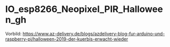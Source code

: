 # IO_esp8266_Neopixel_PIR_Halloween_gh

Vorbild: https://www.az-delivery.de/blogs/azdelivery-blog-fur-arduino-und-raspberry-pi/halloween-2019-der-kuerbis-erwacht-wieder
